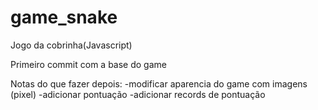 # game_snake
Jogo da cobrinha(Javascript)

Primeiro commit com a base do game

Notas do que fazer depois:
-modificar aparencia do game com imagens (pixel)
-adicionar pontuação
-adicionar records de pontuação
